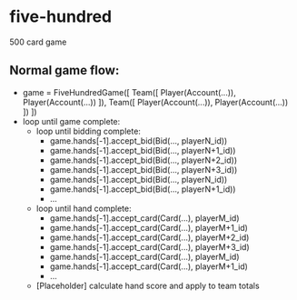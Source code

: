 # five-hundred
500 card game

## Normal game flow:
* game = FiveHundredGame([ Team([ Player(Account(...)), Player(Account(...)) ]), Team([ Player(Account(...)), Player(Account(...)) ]) ])
* loop until game complete:
	* loop until bidding complete:
		* game.hands[-1].accept_bid(Bid(..., playerN_id))
		* game.hands[-1].accept_bid(Bid(..., playerN+1_id))
		* game.hands[-1].accept_bid(Bid(..., playerN+2_id))
		* game.hands[-1].accept_bid(Bid(..., playerN+3_id))
		* game.hands[-1].accept_bid(Bid(..., playerN_id))
		* game.hands[-1].accept_bid(Bid(..., playerN+1_id))
		* ...
	* loop until hand complete:
		* game.hands[-1].accept_card(Card(...), playerM_id)
		* game.hands[-1].accept_card(Card(...), playerM+1_id)
		* game.hands[-1].accept_card(Card(...), playerM+2_id)
		* game.hands[-1].accept_card(Card(...), playerM+3_id)
		* game.hands[-1].accept_card(Card(...), playerM_id)
		* game.hands[-1].accept_card(Card(...), playerM+1_id)
		* ...
	* [Placeholder] calculate hand score and apply to team totals
